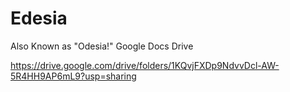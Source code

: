 # Edesia
Also Known as "Odesia!"
Google Docs Drive

https://drive.google.com/drive/folders/1KQvjFXDp9NdvvDcl-AW-5R4HH9AP6mL9?usp=sharing
